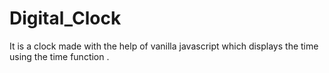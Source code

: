 # Digital_Clock
It is a clock made with the help of vanilla javascript which displays the time using the time function .
